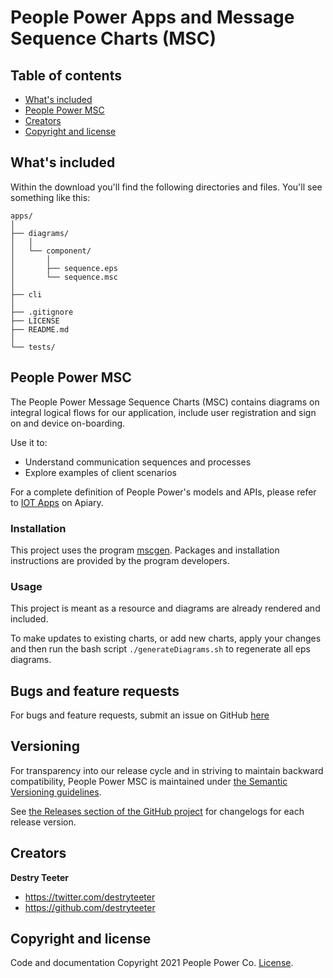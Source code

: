 # People Power Apps and Message Sequence Charts (MSC)

## Table of contents

* [What's included](#whats-included)
* [People Power MSC](#peoplepower-msc)
* [Creators](#creators)
* [Copyright and license](#copyright-and-license)


## What's included

Within the download you'll find the following directories and files. You'll see something like this:

```
apps/
│
├── diagrams/
│	│
│	└── component/
│       │
│	    ├── sequence.eps
│	    └── sequence.msc
│	
├── cli
│
├── .gitignore
├── LICENSE
├── README.md
│
└── tests/
```

## People Power MSC

The People Power Message Sequence Charts (MSC) contains diagrams on integral logical flows for our application, include user registration and sign on and device on-boarding.

Use it to:

* Understand communication sequences and processes
* Explore examples of client scenarios

For a complete definition of People Power's models and APIs, please refer to [IOT Apps](https://iotapps.docs.apiary.io/) on Apiary.

### Installation

This project uses the program [mscgen](http://www.mcternan.me.uk/mscgen/).  Packages and installation instructions are provided by the program developers.

### Usage

This project is meant as a resource and diagrams are already rendered and included.

To make updates to existing charts, or add new charts, apply your changes and then run the bash script `./generateDiagrams.sh` to regenerate all eps diagrams.

## Bugs and feature requests

For bugs and feature requests, submit an issue on GitHub [here](https://github.com/peoplepower/peoplepower-msc/issues)

## Versioning

For transparency into our release cycle and in striving to maintain backward compatibility, People Power MSC is maintained under [the Semantic Versioning guidelines](http://semver.org/).

See [the Releases section of the GitHub project](https://github.com/peoplepower/peoplepower-cocoa/releases) for changelogs for each release version.

## Creators

**Destry Teeter**

* <https://twitter.com/destryteeter>
* <https://github.com/destryteeter>

## Copyright and license

Code and documentation Copyright 2021 People Power Co. [License](https://github.com/peoplepower/peoplepower-msc/blob/master/LICENSE).

